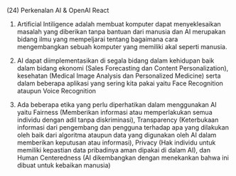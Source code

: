 (24) Perkenalan AI & OpenAI React

1. Artificial Intiligence adalah membuat komputer dapat menyeklesaikan masalah yang diberikan tanpa bantuan dari manusia dan AI merupakan bidang ilmu yang mempeljarai tentang bagaimana cara mengembangkan sebuah komputer yang memiliki akal seperti manusia.

2. AI dapat diimplementasikan di segala bidang dalam kehidupan baik dalam bidang ekonomi (Sales Forecasting dan Content Personalization), kesehatan (Medical Image Analysis dan Personalized Medicine) serta dalam beberapa aplikasi yang sering kita pakai yaitu Face Recognition ataupun Voice Recognition

3. Ada beberapa etika yang perlu diperhatikan dalam menggunakan AI yaitu Fairness (Memberikan informasi atau memperlakukan semua individu dengan adil tanpa diskriminasi), Transparency (Keterbukaan informasi dari pengembang dan pengguna terhadap apa yang dilakukan oleh baik dari algoritma ataupun data yang digunakan oleh AI dalam memberikan keputusan atau informasi), Privacy (Hak individu untuk memiliki kepastian data pribadinya aman dipakai di dalam AI), dan Human Centeredness (AI dikembangkan dengan menekankan bahwa ini dibuat untuk kebaikan manusia)
